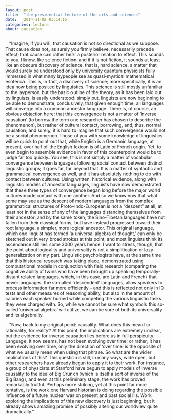 ```yaml
---
layout: post
title:  "the presidential lecture of the arts and sciences"
date:   2014-11-02 03:14:15
categories: lecture
about: causation
---
```


 &nbsp;&nbsp; “Imagine, if you will, that causation is not so directional as we suppose.
That cause does not, as surely you firmly believe, necessarily precede effect;
that cause can rather bear a posterior relation to effect. This sounds to you,
I know, like science fiction; and if it is not fiction, it sounds at least
like an obscure discovery of science, that is, hard science, a matter that
would surely be understood only by university quantum physicists fully
immersed in what many laypeople see as quasi-mystical mathematical esoterica.
This is, in fact, a discovery of science; more specifically, it is an idea now
being posited by linguistics. This science is still mostly unfamiliar to the
layperson, but the basic outline of the theory, as it has been laid out by
linguists, is easily understood: simply put, linguists are now beginning to be
able to demonstrate, conclusively, that given enough time, all languages will
converge into a common ancestor language. There is, of course, an obvious
objection here: that this convergence is not a matter of ‘inverse causation’
(to borrow the term one researcher has chosen to describe the phenomenon), but
rather of cultural contact, borrowing, and, thus, normal causation; and
surely, it is hard to imagine that such convergence would not be a social
phenomenon. Those of you with some knowledge of linguistics will be quick to
point out that, while English is a Germanic language, at present, over half of
the English lexicon is of Latin or French origin. Yet, to even begin to
assemble evidence in favor of this counterpoint would be to judge far too
quickly. You see, this is not simply a matter of vocabular convergence between
languages following social contact between distinct linguistic groups; it goes
far, far beyond that. It is a matter of syntactic and grammatical convergence
as well, and it has absolutely nothing to do with contact between cultures.
Using written, historical evidence, along with linguistic models of ancestor
languages, linguists have now demonstrated that these three types of
convergence began long before the major world cultures made contact with one
another. And so we know now that what some may see as the descent of modern
languages from the complex grammatical structures of Proto-Indo-European is
not a “descent” at all, at least not in the sense of any of the languages
distancing themselves from their ancestor; and by the same token, the
Sino-Tibetan languages have not fallen from their classical forms, but have
instead progressed toward their root language, a simpler, more logical
ancestor. This original language, which one linguist has termed ‘a universal
algebra of thought,’ can only be sketched out in very broad strokes at this
point, and most linguists think its ascendance still lies some 3000 years
hence. I want to stress, though, that the point about logicality and
universality is not a simplification or lazy generalization on my part.
Linguistic psychologists have, at the same time that this historical research
was taking place, demonstrated using computational models in conjunction with
field research (comparing the cognitive ability of twins who have been brought
up speaking temporally-distant related languages, which, in this case, are
Latin and French) that newer languages, the so-called ‘descendent’ languages,
allow speakers to process information far more efficiently – and this is
reflected not only in IQ tests and other measures of reasoning ability, but
also in the amount of calories each speaker burned while competing the various
linguistic tasks they were charged with. So, while we cannot be sure what
symbols this so-called ‘universal algebra’ will utilize, we can be sure of
both its universality and its algebrality.

 &nbsp;&nbsp; "Now, back to my original point: causality. What does this mean for
rationality, for reality? At this point, the implications are extremely
unclear, but the evidence for inverse causation lies before us in full
perspicuity. Language, it now seems, has not been evolving over time; or
rather, it has been evolving over time, only the direction of ‘over time’ is
the opposite of what we usually mean when using that phrase. So what are the
wider implications of this? This question is still, in many ways, wide open,
but other researchers have already begun to apply it to their work. For
instance, a group of physicists at Stanford have begun to apply models of
inverse causality to the idea of Big Crunch (which is itself a sort of
inverse of the Big Bang), and even at this preliminary stage, the work has
proved remarkably fruitful. Perhaps more striking, yet at this point far
more tentative, is the work one Harvard historian is doing regarding the
possible influence of a future nuclear war on present and past social ills.
Work exploring the implications of this new discovery is just beginning, but
it already shows amazing promise of possibly altering our worldview quite
dramatically.”

